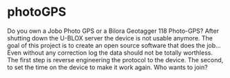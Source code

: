 # photoGPS
Do you own a Jobo Photo GPS or a Bilora Geotagger 118 Photo-GPS? After shutting down the U-BLOX server the device is not usable anymore. The goal of this project is to create an open source software that does the job... Even without any correction log the data should not be totally worthless. The first step is reverse engineering the protocol to the device. The second, to set the time on the device to make it work again. Who wants to join?
